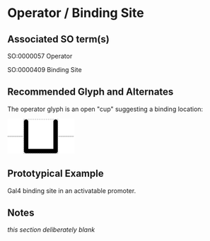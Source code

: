 # Operator / Binding Site

## Associated SO term(s)
SO:0000057 Operator

SO:0000409 Binding Site

## Recommended Glyph and Alternates
The operator glyph is an open "cup" suggesting a binding location:

![glyph specification](operator-specification.png)

## Prototypical Example

Gal4 binding site in an activatable promoter.

## Notes
*this section deliberately blank*
